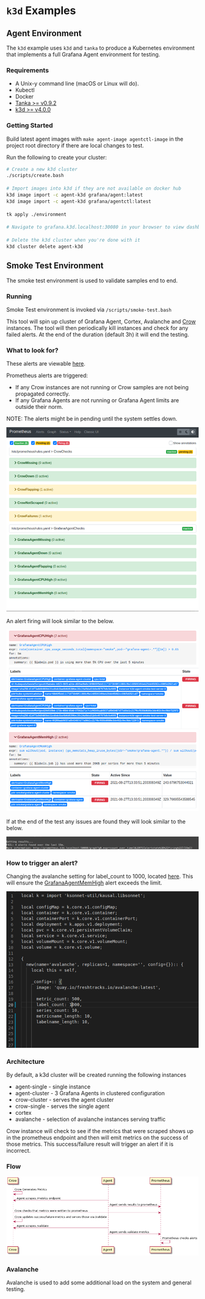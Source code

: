 # `k3d` Examples

## Agent Environment

The `k3d` example uses `k3d` and `tanka` to produce a Kubernetes environment
that implements a full Grafana Agent environment for testing.

### Requirements

- A Unix-y command line (macOS or Linux will do).
- Kubectl
- Docker
- [Tanka >= v0.9.2](https://github.com/grafana/tanka)
- [k3d >= v4.0.0](https://github.com/rancher/k3d)

### Getting Started

Build latest agent images with `make agent-image agentctl-image` in the project root directory if there are local changes to test.

Run the following to create your cluster:

```bash
# Create a new k3d cluster
./scripts/create.bash

# Import images into k3d if they are not available on docker hub
k3d image import -c agent-k3d grafana/agent:latest
k3d image import -c agent-k3d grafana/agentctl:latest

tk apply ./environment

# Navigate to grafana.k3d.localhost:30080 in your browser to view dashboards

# Delete the k3d cluster when you're done with it
k3d cluster delete agent-k3d
```

## Smoke Test Environment

The smoke test environment is used to validate samples end to end. 

### Running

Smoke Test environment is invoked via `/scripts/smoke-test.bash`

This tool will spin up cluster of Grafana Agent, Cortex, Avalanche and [Crow](../../cmd/grafana-agent-crow/README.md) instances. The tool will then periodically kill instances and check for any failed alerts. At the end of the duration (default 3h) it will end the testing. 

### What to look for?

These alerts are viewable [here](http://prometheus.k3d.localhost:50080/alerts). 

Prometheus alerts are triggered:
- If any Crow instances are not running or Crow samples are not being propagated correctly.
- If any Grafana Agents are not running or Grafana Agent limits are outside their norm.

NOTE: The alerts might be in pending until the system settles down.

![](./assets/pending_alert.png)

An alert firing will look similar to the below.

![](./assets/alert_firing.png)

If at the end of the test any issues are found they will look similar to the below.

![](./assets/console_failure.png)

### How to trigger an alert?

Changing the avalanche setting for label_count to 1000, located [here](./lib/avalanche/main.libsonnet). This will ensure the [GrafanaAgentMemHigh](http://prometheus.k3d.localhost:50080/graph?g0.expr=ALERTS%7Balertname%3D%22GrafanaAgentMemHigh%22%7D&g0.tab=1&g0.stacked=0&g0.show_exemplars=0.g0.range_input=1h.) alert exceeds the limit.

![](./assets/trigger_change.png)

### Architecture

By default, a k3d cluster will be created running the following instances

- agent-single - single instance
- agent-cluster - 3 Grafana Agents in clustered configuration
- crow-cluster - serves the agent cluster
- crow-single - serves the single agent
- cortex
- avalanche - selection of avalanche instances serving traffic

Crow instance will check to see if the metrics that were scraped shows up in the prometheus endpoint and then will emit metrics on the success of those metrics. This success/failure result will trigger an alert if it is incorrect.

### Flow

![](./assets/order.png)

### Avalanche

Avalanche is used to add some additional load on the system and general testing. 